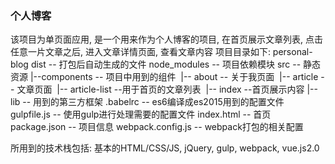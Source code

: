 ### 个人博客
该项目为单页面应用, 是一个用来作为个人博客的项目, 在首页展示文章列表, 点击任意一片文章之后, 进入文章详情页面, 查看文章内容
项目目录如下:
personal-blog
dist		                  		-- 打包后自动生成的文件
node_modules       		-- 项目依赖模块
src				  		-- 静态资源
|--components			-- 项目中用到的组件
​        |-- about				-- 关于我页面
​        |-- article				-- 文章页面
​        |-- article-list				--用于首页的文章列表
​        |-- index					--首页展示内容
|--lib			  		-- 用到的第三方框架
.babelrc					-- es6编译成es2015用到的配置文件
gulpfile.js				-- 使用gulp进行处理需要的配置文件
index.html	  			-- 首页
package.json				-- 项目信息
webpack.config.js		-- webpack打包的相关配置

所用到的技术栈包括:
基本的HTML/CSS/JS, jQuery, gulp, webpack, vue.js2.0